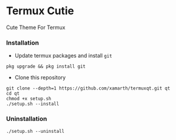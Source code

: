 # Termux Cutie

Cute Theme For Termux

### Installation

- Update termux packages and install `git`

```
pkg upgrade && pkg install git
```

- Clone this repository

```
git clone --depth=1 https://github.com/xamarth/termuxqt.git qt
cd qt
chmod +x setup.sh
./setup.sh --install
```

### Uninstallation

```
./setup.sh --uninstall
```
